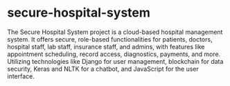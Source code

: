 # secure-hospital-system
The Secure Hospital System project is a cloud-based hospital management system. It offers secure, role-based functionalities for patients, doctors, hospital staff, lab staff, insurance staff, and admins, with features like appointment scheduling, record access, diagnostics, payments, and more. Utilizing technologies like Django for user management, blockchain for data security, Keras and NLTK for a chatbot, and JavaScript for the user interface.
